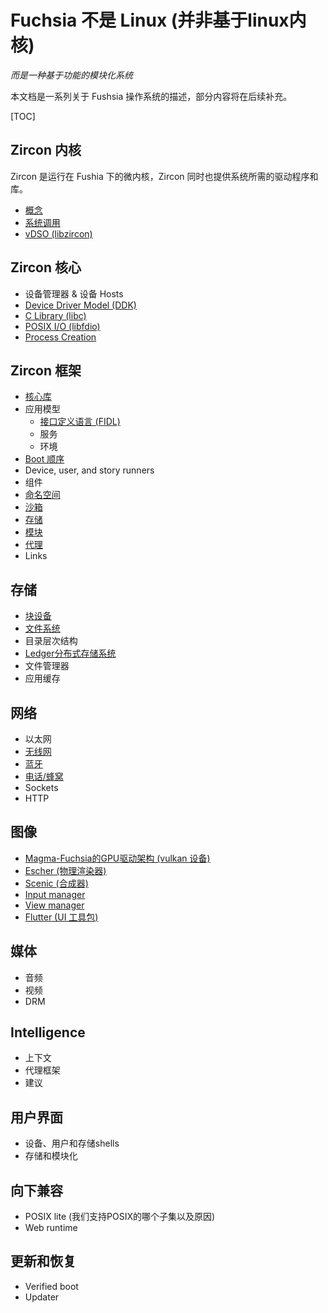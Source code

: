 <!--
# Fuchsia is not Linux
_A modular, capability-based operating system_

This document is a collection of articles describing the Fuchsia operating system,
organized around particular subsystems. Sections will be populated over time.

[TOC] -->

# Fuchsia 不是 Linux (并非基于linux内核)
_而是一种基于功能的模块化系统_

本文档是一系列关于 Fushsia 操作系统的描述，部分内容将在后续补充。

[TOC]

<!--
## Zircon Kernel

Zircon is the microkernel underlying the rest of Fuchsia. Zircon
also provides core drivers and Fuchsia's libc implementation.

 - [Concepts][zircon-concepts]
 - [System Calls][zircon-syscalls]
 - [vDSO (libzircon)][zircon-vdso] -->

## Zircon 内核
Zircon 是运行在 Fushia 下的微内核，Zircon 同时也提供系统所需的驱动程序和库。

 - [概念][zircon-concepts]
 - [系统调用][zircon-syscalls]
 - [vDSO (libzircon)][zircon-vdso]

<!--
## Zircon Core

 - Device Manager & Device Hosts
 - [Device Driver Model (DDK)][zircon-ddk]
 - [C Library (libc)](libc.md)
 - [POSIX I/O (libfdio)](life_of_an_open.md)
 - [Process Creation](process_creation.md) -->

## Zircon 核心

 - 设备管理器 & 设备 Hosts
 - [Device Driver Model (DDK)][zircon-ddk]
 - [C Library (libc)](libc.md)
 - [POSIX I/O (libfdio)](life_of_an_open.md)
 - [Process Creation](process_creation.md)

<!--
## Framework

 - [Core Libraries](core_libraries.md)
 - Application model
  - [Interface definition language (FIDL)][FIDL]
  - Services
  - Environments
 - [Boot sequence](boot_sequence.md)
 - Device, user, and story runners
 - Components
 - [Namespaces](namespaces.md)
 - [Sandboxing](sandboxing.md)
 - [Story][framework-story]
 - [Module][framework-module]
 - [Agent][framework-agent]
 - Links -->

## Zircon 框架

 - [核心库](core_libraries.md)
 - 应用模型
   - [接口定义语言 (FIDL)][FIDL]
   - 服务
   - 环境
 - [Boot 顺序](boot_sequence.md)
 - Device, user, and story runners
 - 组件
 - [命名空间](namespaces.md)
 - [沙箱](sandboxing.md)
 - [存储][framework-story]
 - [模块][framework-module]
 - [代理][framework-agent]
 - Links

<!--
## Storage

 - [Block devices](block_devices.md)
 - [File systems](filesystems.md)
 - Directory hierarchy
 - [Ledger][ledger]
 - Document store
 - Application cache -->

## 存储

 - [块设备](block_devices.md)
 - [文件系统](filesystems.md)
 - 目录层次结构
 - [Ledger分布式存储系统][ledger]
 - 文件管理器
 - 应用缓存

<!--
## Networking

 - Ethernet
 - [Wireless](wireless_networking.md)
 - [Bluetooth][bluetooth]
 - [Telephony][telephony]
 - Sockets
 - HTTP -->

## 网络

 - 以太网
 - [无线网](wireless_networking.md)
 - [蓝牙][bluetooth]
 - [电话/蜂窝][telephony]
 - Sockets
 - HTTP

<!--
## Graphics

 - [Magma (vulkan driver)][magma]
 - [Escher (physically-based renderer)][escher]
 - [Scenic (compositor)][scenic]
 - [Input manager][input-manager]
 - [View manager][view-manager]
 - [Flutter (UI toolkit)][flutter] -->

## 图像

 - [Magma-Fuchsia的GPU驱动架构 (vulkan 设备)][magma]
 - [Escher (物理渲染器)][escher]
 - [Scenic (合成器)][scenic]
 - [Input manager][input-manager]
 - [View manager][view-manager]
 - [Flutter (UI 工具包)][flutter]

<!--
## Media

 - Audio
 - Video
 - DRM -->
## 媒体

 - 音频
 - 视频
 - DRM

<!--
## Intelligence

 - Context
 - Agent Framework
 - Suggestions -->

## Intelligence

 - 上下文
 - 代理框架
 - 建议

<!--
## User interface

  - Device, user, and story shells
  - Stories and modules -->

## 用户界面

 - 设备、用户和存储shells
 - 存储和模块化

<!--
## Backwards compatibility

 - POSIX lite (what subset of POSIX we support and why)
 - Web runtime -->

## 向下兼容

 - POSIX lite (我们支持POSIX的哪个子集以及原因)
 - Web runtime

<!--
## Update and recovery

 - Verified boot
 - Updater -->
## 更新和恢复

 - Verified boot
 - Updater

[zircon-concepts]: https://fuchsia.googlesource.com/zircon/+/master/docs/concepts.md
[zircon-syscalls]: https://fuchsia.googlesource.com/zircon/+/master/docs/syscalls.md
[zircon-vdso]: https://fuchsia.googlesource.com/zircon/+/master/docs/vdso.md
[zircon-ddk]: https://fuchsia.googlesource.com/zircon/+/HEAD/docs/ddk/overview.md
[FIDL]: https://fuchsia.googlesource.com/docs/+/master/development/languages/fidl/README.md
[framework-story]: https://fuchsia.googlesource.com/peridot/+/master/docs/modular/story.md
[framework-module]: https://fuchsia.googlesource.com/peridot/+/master/docs/modular/module.md
[framework-agent]: https://fuchsia.googlesource.com/peridot/+/master/docs/modular/agent.md
[ledger]: https://fuchsia.googlesource.com/peridot/+/master/docs/ledger/README.md
[bluetooth]: https://fuchsia.googlesource.com/garnet/+/HEAD/bin/bluetooth/README.md
[telephony]: https://fuchsia.googlesource.com/garnet/+/HEAD/bin/telephony/README.md
[magma]: https://fuchsia.googlesource.com/garnet/+/master/lib/magma/
[escher]: https://fuchsia.googlesource.com/garnet/+/master/public/lib/escher/
[scenic]: https://fuchsia.googlesource.com/garnet/+/master/docs/ui/scenic.md
[input-manager]: https://fuchsia.googlesource.com/garnet/+/master/docs/ui_input.md
[view-manager]: https://fuchsia.googlesource.com/garnet/+/master/bin/ui/view_manager/
[flutter]: https://flutter.io/
